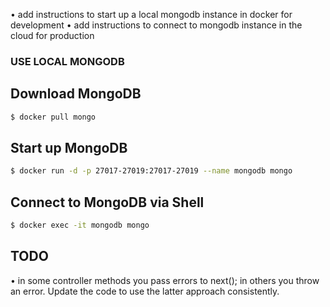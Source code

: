 • add instructions to start up a local mongodb instance in docker for development
• add instructions to connect to mongodb instance in the cloud for production

### USE LOCAL MONGODB

## Download MongoDB

```sh
$ docker pull mongo
```

## Start up MongoDB

```sh
$ docker run -d -p 27017-27019:27017-27019 --name mongodb mongo
```

## Connect to MongoDB via Shell

```sh
$ docker exec -it mongodb mongo
```

## TODO

• in some controller methods you pass errors to next(); in others you throw an error. Update the code to use the latter approach consistently.
